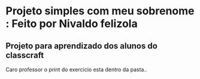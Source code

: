 # Projeto simples com meu sobrenome : Feito por Nivaldo felizola
## Projeto para aprendizado dos alunos do classcraft

Caro professor o print do exercicio esta dentro da pasta..
